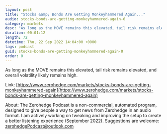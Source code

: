 ```yaml
---
layout: post
title: "Stocks &amp; Bonds Are Getting Monkeyhammered Again..."
audio: stocks-bonds-are-getting-monkeyhammered-again-0
category: markets
desc: "As long as the MOVE remains this elevated, tail risk remains elevated, and overall volatility likely remains high."
duration: 00:01:12
length: 72
datetime: Thu, 22 Sep 2022 14:04:00 +0000
tags: podcast
guid: stocks-bonds-are-getting-monkeyhammered-again-0
order: 0
---
```

As long as the MOVE remains this elevated, tail risk remains elevated, and overall volatility likely remains high.

Link: [https://www.zerohedge.com/markets/stocks-bonds-are-getting-monkeyhammered-again](https://www.zerohedge.com/markets/stocks-bonds-are-getting-monkeyhammered-again)

About: The Zerohedge Podcast is a non-commercial, automated program, designed to give people a way to get news from Zerohedge in an audio format.  I am actively working on tweaking and improving the setup to create a better listening experience (September 2022).  Suggestions are welcome: [zerohedgePodcast@outlook.com](mailto:zerohedgePodcast@outlook.com)